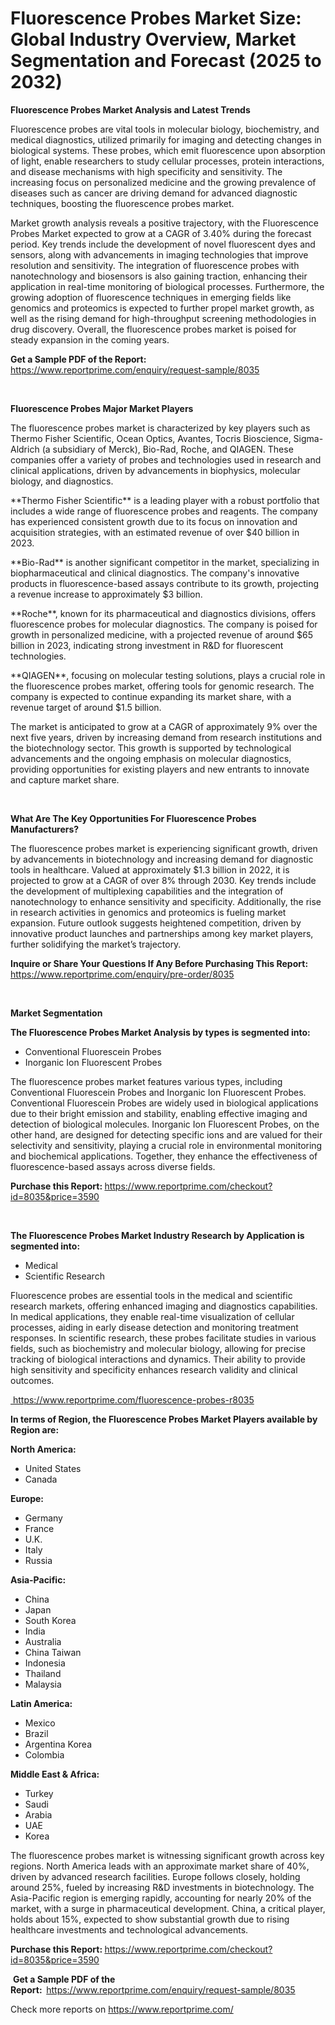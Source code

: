 <p><h1>Fluorescence Probes Market Size: Global Industry Overview, Market Segmentation and Forecast (2025 to 2032)</h1></p><p><strong>Fluorescence Probes Market Analysis and Latest Trends</strong></p>
<p><p>Fluorescence probes are vital tools in molecular biology, biochemistry, and medical diagnostics, utilized primarily for imaging and detecting changes in biological systems. These probes, which emit fluorescence upon absorption of light, enable researchers to study cellular processes, protein interactions, and disease mechanisms with high specificity and sensitivity. The increasing focus on personalized medicine and the growing prevalence of diseases such as cancer are driving demand for advanced diagnostic techniques, boosting the fluorescence probes market.</p><p>Market growth analysis reveals a positive trajectory, with the Fluorescence Probes Market expected to grow at a CAGR of 3.40% during the forecast period. Key trends include the development of novel fluorescent dyes and sensors, along with advancements in imaging technologies that improve resolution and sensitivity. The integration of fluorescence probes with nanotechnology and biosensors is also gaining traction, enhancing their application in real-time monitoring of biological processes. Furthermore, the growing adoption of fluorescence techniques in emerging fields like genomics and proteomics is expected to further propel market growth, as well as the rising demand for high-throughput screening methodologies in drug discovery. Overall, the fluorescence probes market is poised for steady expansion in the coming years.</p></p>
<p><strong>Get a Sample PDF of the Report:&nbsp;</strong> <a href="https://www.reportprime.com/enquiry/request-sample/8035?utm_campaign=3356&utm_medium=2&utm_source=Github&utm_content=ia&utm_term=19032025&utm_id=fluorescence-probes">https://www.reportprime.com/enquiry/request-sample/8035</a></p>
<p>&nbsp;</p>
<p><strong>Fluorescence Probes Major Market Players</strong></p>
<p><p>The fluorescence probes market is characterized by key players such as Thermo Fisher Scientific, Ocean Optics, Avantes, Tocris Bioscience, Sigma-Aldrich (a subsidiary of Merck), Bio-Rad, Roche, and QIAGEN. These companies offer a variety of probes and technologies used in research and clinical applications, driven by advancements in biophysics, molecular biology, and diagnostics.</p><p>**Thermo Fisher Scientific** is a leading player with a robust portfolio that includes a wide range of fluorescence probes and reagents. The company has experienced consistent growth due to its focus on innovation and acquisition strategies, with an estimated revenue of over $40 billion in 2023.</p><p>**Bio-Rad** is another significant competitor in the market, specializing in biopharmaceutical and clinical diagnostics. The company's innovative products in fluorescence-based assays contribute to its growth, projecting a revenue increase to approximately $3 billion.</p><p>**Roche**, known for its pharmaceutical and diagnostics divisions, offers fluorescence probes for molecular diagnostics. The company is poised for growth in personalized medicine, with a projected revenue of around $65 billion in 2023, indicating strong investment in R&D for fluorescent technologies.</p><p>**QIAGEN**, focusing on molecular testing solutions, plays a crucial role in the fluorescence probes market, offering tools for genomic research. The company is expected to continue expanding its market share, with a revenue target of around $1.5 billion.</p><p>The market is anticipated to grow at a CAGR of approximately 9% over the next five years, driven by increasing demand from research institutions and the biotechnology sector. This growth is supported by technological advancements and the ongoing emphasis on molecular diagnostics, providing opportunities for existing players and new entrants to innovate and capture market share.</p></p>
<p>&nbsp;</p>
<p><strong>What Are The Key Opportunities For Fluorescence Probes Manufacturers?</strong></p>
<p><p>The fluorescence probes market is experiencing significant growth, driven by advancements in biotechnology and increasing demand for diagnostic tools in healthcare. Valued at approximately $1.3 billion in 2022, it is projected to grow at a CAGR of over 8% through 2030. Key trends include the development of multiplexing capabilities and the integration of nanotechnology to enhance sensitivity and specificity. Additionally, the rise in research activities in genomics and proteomics is fueling market expansion. Future outlook suggests heightened competition, driven by innovative product launches and partnerships among key market players, further solidifying the market’s trajectory.</p></p>
<p><strong>Inquire or Share Your Questions If Any Before Purchasing This Report:</strong> <a href="https://www.reportprime.com/enquiry/pre-order/8035?utm_campaign=3356&utm_medium=2&utm_source=Github&utm_content=ia&utm_term=19032025&utm_id=fluorescence-probes">https://www.reportprime.com/enquiry/pre-order/8035</a></p>
<p>&nbsp;</p>
<p><strong>Market Segmentation</strong></p>
<p><strong>The Fluorescence Probes Market Analysis by types is segmented into:</strong></p>
<p><ul><li>Conventional Fluorescein Probes</li><li>Inorganic Ion Fluorescent Probes</li></ul></p>
<p><p>The fluorescence probes market features various types, including Conventional Fluorescein Probes and Inorganic Ion Fluorescent Probes. Conventional Fluorescein Probes are widely used in biological applications due to their bright emission and stability, enabling effective imaging and detection of biological molecules. Inorganic Ion Fluorescent Probes, on the other hand, are designed for detecting specific ions and are valued for their selectivity and sensitivity, playing a crucial role in environmental monitoring and biochemical applications. Together, they enhance the effectiveness of fluorescence-based assays across diverse fields.</p></p>
<p><strong>Purchase this Report:&nbsp;</strong><a href="https://www.reportprime.com/checkout?id=8035&price=3590&utm_campaign=3356&utm_medium=2&utm_source=Github&utm_content=ia&utm_term=19032025&utm_id=fluorescence-probes">https://www.reportprime.com/checkout?id=8035&price=3590</a></p>
<p>&nbsp;</p>
<p><strong>The Fluorescence Probes Market Industry Research by Application is segmented into:</strong></p>
<p><ul><li>Medical</li><li>Scientific Research</li></ul></p>
<p><p>Fluorescence probes are essential tools in the medical and scientific research markets, offering enhanced imaging and diagnostics capabilities. In medical applications, they enable real-time visualization of cellular processes, aiding in early disease detection and monitoring treatment responses. In scientific research, these probes facilitate studies in various fields, such as biochemistry and molecular biology, allowing for precise tracking of biological interactions and dynamics. Their ability to provide high sensitivity and specificity enhances research validity and clinical outcomes.</p></p>
<p><a href="https://www.reportprime.com/fluorescence-probes-r8035?utm_campaign=3356&utm_medium=2&utm_source=Github&utm_content=ia&utm_term=19032025&utm_id=fluorescence-probes">&nbsp;https://www.reportprime.com/fluorescence-probes-r8035</a></p>
<p><strong>In terms of Region, the Fluorescence Probes Market Players available by Region are:</strong></p>
<p>
    <p> <strong> North America: </strong>
        <ul>
            <li>United States</li>
            <li>Canada</li>
        </ul>
        </p> 
    <p> <strong> Europe: </strong>
        <ul>
            <li>Germany</li>
            <li>France</li>
            <li>U.K.</li>
            <li>Italy</li>
            <li>Russia</li>
        </ul>
        </p> 
    <p> <strong> Asia-Pacific: </strong>
        <ul>
            <li>China</li>
            <li>Japan</li>
            <li>South Korea</li>
            <li>India</li>
            <li>Australia</li>
            <li>China Taiwan</li>
            <li>Indonesia</li>
            <li>Thailand</li>
            <li>Malaysia</li>
        </ul>
        </p> 
    <p> <strong> Latin America: </strong>
        <ul>
            <li>Mexico</li>
            <li>Brazil</li>
            <li>Argentina Korea</li>
            <li>Colombia</li>
        </ul>
        </p> 
    <p> <strong> Middle East & Africa: </strong>
        <ul>
            <li>Turkey</li>
            <li>Saudi</li>
            <li>Arabia</li>
            <li>UAE</li>
            <li>Korea</li>
        </ul>
    </p>
    </p>
<p><p>The fluorescence probes market is witnessing significant growth across key regions. North America leads with an approximate market share of 40%, driven by advanced research facilities. Europe follows closely, holding around 25%, fueled by increasing R&D investments in biotechnology. The Asia-Pacific region is emerging rapidly, accounting for nearly 20% of the market, with a surge in pharmaceutical development. China, a critical player, holds about 15%, expected to show substantial growth due to rising healthcare investments and technological advancements.</p></p>
<p><strong>Purchase this Report: </strong><a href="https://www.reportprime.com/checkout?id=8035&price=3590&utm_campaign=3356&utm_medium=2&utm_source=Github&utm_content=ia&utm_term=19032025&utm_id=fluorescence-probes">https://www.reportprime.com/checkout?id=8035&price=3590</a></p>
<p>&nbsp;<strong>Get a Sample PDF of the Report:&nbsp;&nbsp;</strong><a href="https://www.reportprime.com/enquiry/request-sample/8035?utm_campaign=3356&utm_medium=2&utm_source=Github&utm_content=ia&utm_term=19032025&utm_id=fluorescence-probes">https://www.reportprime.com/enquiry/request-sample/8035</a></p>
<p><strong></strong></p>
<p>Check more reports on <a href="https://www.reportprime.com/?utm_campaign=3356&utm_medium=2&utm_source=Github&utm_content=ia&utm_term=19032025&utm_id=fluorescence-probes">https://www.reportprime.com/</a></p>
